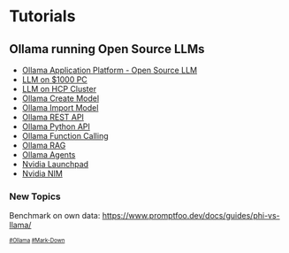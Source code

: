 # Tutorials
## Ollama running Open Source LLMs
* [Ollama Application Platform - Open Source LLM](https://github.com/danishdyna/LLM/blob/main/Ollama-Run.md)
* [LLM on $1000 PC](https://github.com/danishdyna/LLM/blob/main/Ollama-Run.md)
* [LLM on HCP Cluster](https://github.com/danishdyna/LLM/blob/main/Ollama-Run.md)
* [Ollama Create Model](https://github.com/danishdyna/LLM/blob/main/Ollama-Create.md)
* [Ollama Import Model](https://github.com/danishdyna/LLM/blob/main/Ollama-Import.md)
* [Ollama REST API](https://github.com/danishdyna/LLM/blob/main/Ollama-REST.md)
* [Ollama Python API](https://github.com/danishdyna/LLM/blob/main/Ollama-Python.md)
* [Ollama Function Calling](https://github.com/danishdyna/LLM/blob/main/Ollama-Function.md)
* [Ollama RAG](https://github.com/danishdyna/LLM/blob/main/Ollama-RAG.md)
* [Ollama Agents](https://github.com/danishdyna/LLM/blob/main/Ollama-Agents.md)
* [Nvidia Launchpad](https://github.com/danishdyna/LLM/blob/main/Nvidia-Launchpad.md)
* [Nvidia NIM](https://github.com/danishdyna/LLM/blob/main/Nvidia-NIM.md)

### New Topics
Benchmark on own data: https://www.promptfoo.dev/docs/guides/phi-vs-llama/

<sub><sub>
[#Ollama](https://github.com/ollama)
[#Mark-Down](https://daringfireball.net/projects/markdown)
